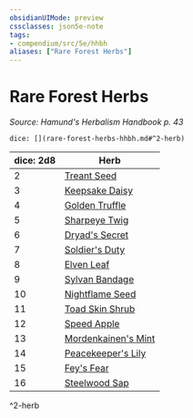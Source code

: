 ```yaml
---
obsidianUIMode: preview
cssclasses: json5e-note
tags:
- compendium/src/5e/hhbh
aliases: ["Rare Forest Herbs"]
---
```

# Rare Forest Herbs
*Source: Hamund's Herbalism Handbook p. 43* 

`dice: [](rare-forest-herbs-hhbh.md#^2-herb)`

| dice: 2d8 | Herb |
|-----------|------|
| 2 | [Treant Seed](compendium/items/treant-seed-hhbh.md) |
| 3 | [Keepsake Daisy](compendium/items/keepsake-daisy-hhbh.md) |
| 4 | [Golden Truffle](compendium/items/golden-truffle-hhbh.md) |
| 5 | [Sharpeye Twig](compendium/items/sharpeye-twig-hhbh.md) |
| 6 | [Dryad's Secret](compendium/items/dryads-secret-hhbh.md) |
| 7 | [Soldier's Duty](compendium/items/soldiers-duty-hhbh.md) |
| 8 | [Elven Leaf](compendium/items/elven-leaf-hhbh.md) |
| 9 | [Sylvan Bandage](compendium/items/sylvan-bandage-hhbh.md) |
| 10 | [Nightflame Seed](compendium/items/nightflame-seed-hhbh.md) |
| 11 | [Toad Skin Shrub](compendium/items/toad-skin-shrub-hhbh.md) |
| 12 | [Speed Apple](compendium/items/speed-apple-hhbh.md) |
| 13 | [Mordenkainen's Mint](compendium/items/mordenkainens-mint-hhbh.md) |
| 14 | [Peacekeeper's Lily](compendium/items/peacekeepers-lily-hhbh.md) |
| 15 | [Fey's Fear](compendium/items/feys-fear-hhbh.md) |
| 16 | [Steelwood Sap](compendium/items/steelwood-sap-hhbh.md) |
^2-herb